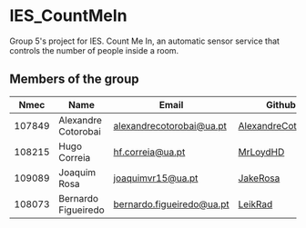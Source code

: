 # IES_CountMeIn
Group 5's project for IES. Count Me In, an automatic sensor service that controls the number of people inside a room.

## Members of the group

| Nmec | Name | Email | Github | Roles|
| --- | --- | --- | --- | --- |
| 107849 | Alexandre Cotorobai | <alexandrecotorobai@ua.pt> | [AlexandreCotorobai](https://github.com/AlexandreCotorobai) | Team Manager
| 108215 | Hugo Correia | <hf.correia@ua.pt> |   [MrLoydHD](https://github.com/MrLoydHD) | Product Owner
| 109089 | Joaquim Rosa | <joaquimvr15@ua.pt> | [JakeRosa](https://github.com/JakeRosa) | Architect
| 108073 | Bernardo Figueiredo | <bernardo.figueiredo@ua.pt> | [LeikRad](https://github.com/LeikRad) | DevOps Master

<br>
